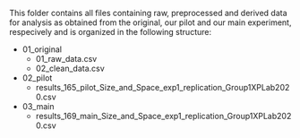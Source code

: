 This folder contains all files containing raw, preprocessed and derived data for analysis as obtained from the original, our pilot and our main experiment, respecively and is organized in the following structure:
- 01_original
    - 01_raw_data.csv
    - 02_clean_data.csv
- 02_pilot
    - results_165_pilot_Size_and_Space_exp1_replication_Group1XPLab2020.csv
- 03_main
    - results_169_main_Size_and_Space_exp1_replication_Group1XPLab2020.csv
